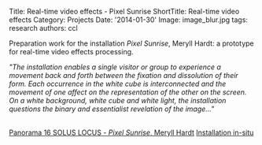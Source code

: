 Title: Real-time video effects - Pixel Sunrise
ShortTitle: Real-time video effects
Category: Projects
Date: '2014-01-30'
Image: image_blur.jpg
tags: research
authors: ccl

Preparation work for the installation <i>Pixel Sunrise</i>, Meryll Hardt: a prototype for real-time video effects processing.

<i>"The installation enables a single visitor or group to experience a movement back and forth between the fixation and dissolution of their form. Each occurrence in the white cube is interconnected and the movement of one affect on the representation of the other on the screen. On a white background, white cube and white light, the installation questions the binary and essentialist revelation of the image..."</i>

<br/>
<a href="http://www.lefresnoy.net/panorama16/#/aw/38/Pixel%20Sunrise" target="_blank">Panorama 16 SOLUS LOCUS - <i>Pixel Sunrise</i>, Meryll Hardt</a>
<a href="https://vimeo.com/112378197" target="_blank"> Installation in-situ</a>
